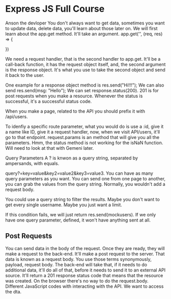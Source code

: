 # Express JS Full Course
Anson the devloper
You don't always want to get data, sometimes you want to update data, delete data, you'll learn about those later on. We will first learn about the app.get method. It'll take an argument.
app.get('', (req, res) => {

})

We need a request handler, that is the second handler to app.get. It'll be a call-back function, it has the request object itself, and, the second argument is the response object. It's what you use to take the second object and send it back to the user. 

One example for a response object method is res.send("Hi!!!"); We can also send res.send(msg: "Hello"); We can set response.status(200). 201 is for post requests when you make a resource. Whenever the status is successful, it's a successful status code. 

When you make a page, related to the API you should prefix it with /api/users. 

To idenfiy a specific route parameter, what you would do is use a :id, give it a name like ID, give it a request handler, now, when we visit API/users, it'll go to that endpoint. request.params is an method that will give you all the parameters. Hmm, the status method is not working for the isNaN function. Will need to look at that with Gemeni later. 

Query Parameters
A ? is knwon as a query string, separated by ampersands, with equals. 

query?=key=value&key2=value2&key3=value3. You can have as many query parameters as you want. You can send one from one page to another, you can grab the values from the query string. Normally, you wouldn't add a request body. 

You could use a query string to filter the results. Maybe you don't want to get every single username. Maybe you just want a limit.

If this condition fails, we will just return res.send(mockusers). If we only have one query parameter, defined, it won't have anything sent at all. 

## Post Requests
You can send data in the body of the request. Once they are ready, they will make a request to the back-end. It'll make a post request to the server. That data is known as a request body. You use those terms synonymously, payload, request body. The back-end will take that, if it needs to do additional data, it'll do all of that, before it needs to send it to an external API source. It'll return a 201 response status code that means that the resource was created. On the browser there's no way to do the request.body. Different JavaScript codes with interacting with the API. We want to access the dta. 